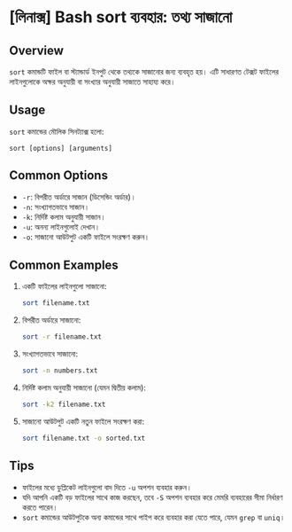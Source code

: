 # [লিনাক্স] Bash sort ব্যবহার: তথ্য সাজানো

## Overview
`sort` কমান্ডটি ফাইল বা স্ট্যান্ডার্ড ইনপুট থেকে তথ্যকে সাজানোর জন্য ব্যবহৃত হয়। এটি সাধারণত টেক্সট ফাইলের লাইনগুলোকে অক্ষর অনুযায়ী বা সংখ্যার অনুযায়ী সাজাতে সাহায্য করে।

## Usage
`sort` কমান্ডের মৌলিক সিনট্যাক্স হলো:

```
sort [options] [arguments]
```

## Common Options
- `-r`: বিপরীত অর্ডারে সাজান (ডিসেন্ডিং অর্ডার)।
- `-n`: সংখ্যাগতভাবে সাজান।
- `-k`: নির্দিষ্ট কলাম অনুযায়ী সাজান।
- `-u`: অনন্য লাইনগুলোই দেখান।
- `-o`: সাজানো আউটপুট একটি ফাইলে সংরক্ষণ করুন।

## Common Examples
1. একটি ফাইলের লাইনগুলো সাজানো:
   ```bash
   sort filename.txt
   ```

2. বিপরীত অর্ডারে সাজানো:
   ```bash
   sort -r filename.txt
   ```

3. সংখ্যাগতভাবে সাজানো:
   ```bash
   sort -n numbers.txt
   ```

4. নির্দিষ্ট কলাম অনুযায়ী সাজানো (যেমন দ্বিতীয় কলাম):
   ```bash
   sort -k2 filename.txt
   ```

5. সাজানো আউটপুট একটি নতুন ফাইলে সংরক্ষণ করা:
   ```bash
   sort filename.txt -o sorted.txt
   ```

## Tips
- ফাইলের মধ্যে ডুপ্লিকেট লাইনগুলো বাদ দিতে `-u` অপশন ব্যবহার করুন।
- যদি আপনি একটি বড় ফাইলের সাথে কাজ করছেন, তবে `-S` অপশন ব্যবহার করে মেমরি ব্যবহারের সীমা নির্ধারণ করতে পারেন।
- `sort` কমান্ডের আউটপুটকে অন্য কমান্ডের সাথে পাইপ করে ব্যবহার করা যেতে পারে, যেমন `grep` বা `uniq`।